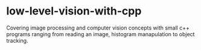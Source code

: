# low-level-vision-with-cpp
Covering image processing and computer vision concepts with small c++ programs ranging from reading an image, histogram manapulation to object tracking.
